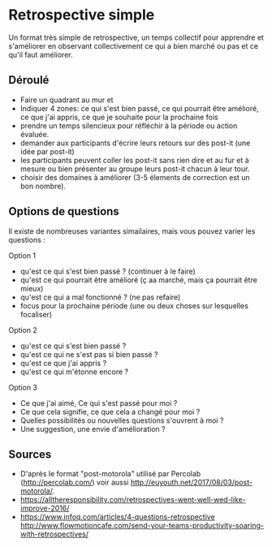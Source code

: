 <!--

---
title: Retrospective simple 
description: Un format très simple de retrospective, un temps collectif pour apprendre et s'améliorer en observant collectivement ce qui a bien marché ou pas et ce qu'il faut améliorer.
image_url: 
---

-->

# Retrospective simple

Un format très simple de retrospective, un temps collectif pour apprendre et s'améliorer en observant collectivement ce qui a bien marché ou pas et ce qu'il faut améliorer.

## Déroulé

- Faire un quadrant au mur et 
- Indiquer 4 zones: ce qui s'est bien passé, ce qui pourrait être amélioré, ce que j'ai appris, ce que je souhaite pour la prochaine fois
- prendre un temps silencieux pour réfléchir à la période ou action évaluée.
- demander aux participants d'écrire leurs retours sur des post-it (une idée par post-it) 
- les participants peuvent coller les post-it sans rien dire et au fur et à mesure ou bien présenter au groupe leurs post-it chacun à leur tour.
- choisir des domaines à améliorer (3-5 élements de correction est un bon nombre).

## Options de questions
Il existe de nombreuses variantes simailaires, mais vous pouvez varier les questions :

Option 1
- qu'est ce qui s'est bien passé ? (continuer à le faire)
- qu'est ce qui pourrait être amélioré (ç aa marché, mais ça pourrait être mieux)
- qu'est ce qui a mal fonctionné ? (ne pas refaire)
- focus pour la prochaine période (une ou deux choses sur lesquelles focaliser)

Option 2
- qu'est ce qui s'est bien passé ?
- qu'est ce qui ne s'est pas si bien passé ?
- qu'est ce que j'ai appris ?
- qu'est ce qui m'étonne encore ?

Option 3
- Ce que j'ai aimé, Ce qui s'est passé pour moi ?
- Ce que cela signifie, ce que cela a changé pour moi ?
- Quelles possibilités ou nouvelles questions s'ouvrent à moi ?
- Une suggestion, une envie d'amélioration ?



## Sources
- D'après le format "post-motorola" utilisé par Percolab (http://percolab.com/) voir aussi http://euyouth.net/2017/08/03/post-motorola/.
- https://alltheresponsibility.com/retrospectives-went-well-wed-like-improve-2016/
- https://www.infoq.com/articles/4-questions-retrospective
http://www.flowmotioncafe.com/send-your-teams-productivity-soaring-with-retrospectives/

